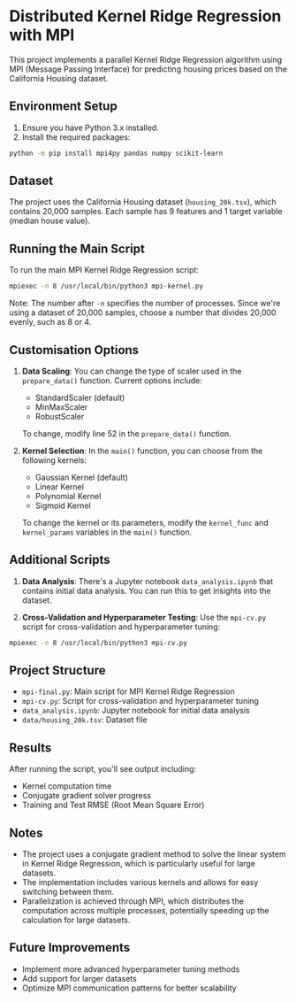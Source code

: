 # Distributed Kernel Ridge Regression with MPI

This project implements a parallel Kernel Ridge Regression algorithm using MPI (Message Passing Interface) for predicting housing prices based on the California Housing dataset.

## Environment Setup

1. Ensure you have Python 3.x installed.
2. Install the required packages:

```bash
python -m pip install mpi4py pandas numpy scikit-learn
```

## Dataset

The project uses the California Housing dataset (`housing_20k.tsv`), which contains 20,000 samples. Each sample has 9 features and 1 target variable (median house value).

## Running the Main Script

To run the main MPI Kernel Ridge Regression script:

```bash
mpiexec -n 8 /usr/local/bin/python3 mpi-kernel.py
```

Note: The number after `-n` specifies the number of processes. Since we're using a dataset of 20,000 samples, choose a number that divides 20,000 evenly, such as 8 or 4.

## Customisation Options

1. **Data Scaling**: You can change the type of scaler used in the `prepare_data()` function. Current options include:
   - StandardScaler (default)
   - MinMaxScaler
   - RobustScaler

   To change, modify line 52 in the `prepare_data()` function.

2. **Kernel Selection**: In the `main()` function, you can choose from the following kernels:
   - Gaussian Kernel (default)
   - Linear Kernel
   - Polynomial Kernel
   - Sigmoid Kernel

   To change the kernel or its parameters, modify the `kernel_func` and `kernel_params` variables in the `main()` function.

## Additional Scripts

1. **Data Analysis**: There's a Jupyter notebook `data_analysis.ipynb` that contains initial data analysis. You can run this to get insights into the dataset.

2. **Cross-Validation and Hyperparameter Testing**: Use the `mpi-cv.py` script for cross-validation and hyperparameter tuning:

```bash
mpiexec -n 8 /usr/local/bin/python3 mpi-cv.py
```

## Project Structure

- `mpi-final.py`: Main script for MPI Kernel Ridge Regression
- `mpi-cv.py`: Script for cross-validation and hyperparameter tuning
- `data_analysis.ipynb`: Jupyter notebook for initial data analysis
- `data/housing_20k.tsv`: Dataset file

## Results

After running the script, you'll see output including:
- Kernel computation time
- Conjugate gradient solver progress
- Training and Test RMSE (Root Mean Square Error)

## Notes

- The project uses a conjugate gradient method to solve the linear system in Kernel Ridge Regression, which is particularly useful for large datasets.
- The implementation includes various kernels and allows for easy switching between them.
- Parallelization is achieved through MPI, which distributes the computation across multiple processes, potentially speeding up the calculation for large datasets.

## Future Improvements

- Implement more advanced hyperparameter tuning methods
- Add support for larger datasets
- Optimize MPI communication patterns for better scalability